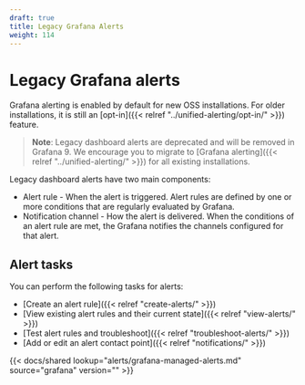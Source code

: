 ```yaml
---
draft: true
title: Legacy Grafana Alerts
weight: 114
---
```


# Legacy Grafana alerts

Grafana alerting is enabled by default for new OSS installations. For older installations, it is still an [opt-in]({{< relref "../unified-alerting/opt-in/" >}}) feature.

> **Note**: Legacy dashboard alerts are deprecated and will be removed in Grafana 9. We encourage you to migrate to [Grafana alerting]({{< relref "../unified-alerting/" >}}) for all existing installations.

Legacy dashboard alerts have two main components:

- Alert rule - When the alert is triggered. Alert rules are defined by one or more conditions that are regularly evaluated by Grafana.
- Notification channel - How the alert is delivered. When the conditions of an alert rule are met, the Grafana notifies the channels configured for that alert.

## Alert tasks

You can perform the following tasks for alerts:

- [Create an alert rule]({{< relref "create-alerts/" >}})
- [View existing alert rules and their current state]({{< relref "view-alerts/" >}})
- [Test alert rules and troubleshoot]({{< relref "troubleshoot-alerts/" >}})
- [Add or edit an alert contact point]({{< relref "notifications/" >}})

{{< docs/shared lookup="alerts/grafana-managed-alerts.md" source="grafana" version="<GRAFANA VERSION>" >}}

